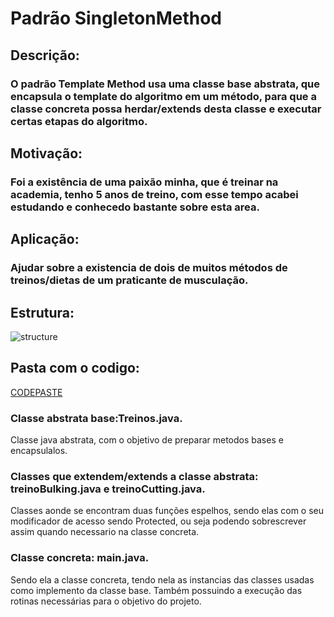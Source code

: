 # Padrão SingletonMethod

## Descrição:
### O padrão Template Method usa uma classe base abstrata, que encapsula o template do algoritmo em um método, para que a classe concreta possa herdar/extends desta classe e executar certas etapas do algoritmo.

## Motivação:
### Foi a existência de uma paixão minha, que é treinar na academia, tenho 5 anos de treino, com esse tempo acabei estudando e conhecedo bastante sobre esta area.

## Aplicação:
### Ajudar sobre a existencia de dois de muitos métodos de treinos/dietas de um praticante de musculação.


## Estrutura:
![structure](https://i.stack.imgur.com/KtHqz.jpg)


## Pasta com o codigo:
[CODEPASTE](/trabalhoSingletonMethod/src/main)

### Classe abstrata base:Treinos.java.
Classe java abstrata, com o objetivo de preparar metodos bases e encapsulalos.

### Classes que extendem/extends a classe abstrata: treinoBulking.java e treinoCutting.java.
Classes aonde se encontram duas funções espelhos, sendo elas com o seu modificador de acesso sendo Protected, ou seja podendo sobrescrever assim quando necessario na classe concreta.

### Classe concreta: main.java.
Sendo ela a classe concreta, tendo nela as instancias das classes usadas como implemento da classe base.
Também possuindo a execução das rotinas necessárias para o objetivo do projeto.
